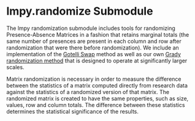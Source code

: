 # lmpy.randomize Submodule

The lmpy randomization submodule includes tools for randomizing Presence-Absence
Matrices in a fashion that retains marginal totals (the same number of presences are
present in each column and row after randomization that were there before
randomization).  We include an implementation of the [Gotelli Swap](./swap.py) method
as well as our own [Grady randomization method](./grady.py) that is designed to operate
at significantly larger scales.

Matrix randomization is necessary in order to measure the difference between the 
statistics of
a matrix computed directly from research data against the statistics of a randomized
version of that matrix.  The randomized matrix is created to have the same properties,
such as size, values, row and column totals.  The difference between these statistics
determines the statistical significance of the results.